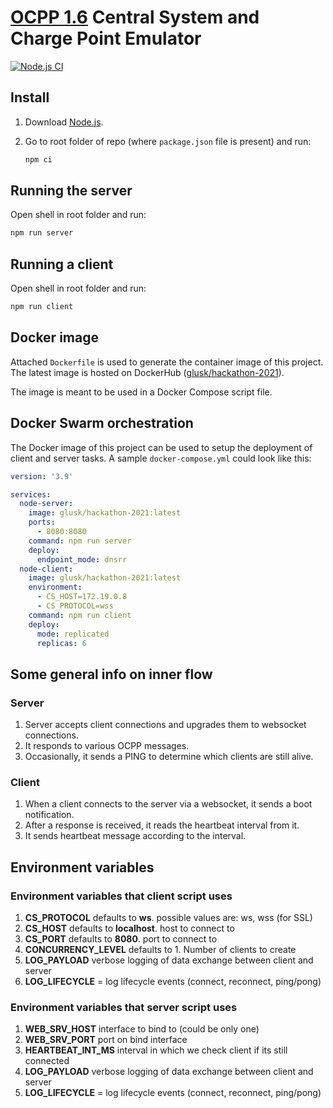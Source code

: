 # [OCPP 1.6](https://www.openchargealliance.org/protocols/ocpp-16/) Central System and Charge Point Emulator

[![Node.js CI](https://github.com/Glusk/hackaton-2021/actions/workflows/node.js.yml/badge.svg?branch=main)](https://github.com/Glusk/hackaton-2021/actions/workflows/node.js.yml)

## Install

1. Download [Node.js](https://nodejs.org/en/download/).

2. Go to root folder of repo (where `package.json` file is present) and run:
   ```bash
   npm ci
   ```

## Running the server

Open shell in root folder and run:

```bash
npm run server
```

## Running a client

Open shell in root folder and run:

```bash
npm run client
```

## Docker image

Attached `Dockerfile` is used to generate the container image of
this project. The latest image is hosted on DockerHub
([glusk/hackathon-2021](https://hub.docker.com/repository/docker/glusk/hackathon-2021)).

The image is meant to be used in a Docker Compose script file.

## Docker Swarm orchestration

The Docker image of this project can be used to setup the deployment of client
and server tasks. A sample `docker-compose.yml` could look like this:

```yml
version: '3.9'

services:
  node-server:
    image: glusk/hackathon-2021:latest
    ports:
      - 8080:8080
    command: npm run server
    deploy:
      endpoint_mode: dnsrr
  node-client:
    image: glusk/hackathon-2021:latest
    environment:
      - CS_HOST=172.19.0.8
      - CS_PROTOCOL=wss
    command: npm run client
    deploy:
      mode: replicated
      replicas: 6
```

## Some general info on inner flow

### Server

1. Server accepts client connections and upgrades them to websocket connections.
2. It responds to various OCPP messages.
3. Occasionally, it sends a PING to determine which clients are still alive.

### Client

1. When a client connects to the server via a websocket, it sends a boot notification.
2. After a response is received, it reads the heartbeat interval from it.
3. It sends heartbeat message according to the interval.

## Environment variables

### Environment variables that client script uses

1. **CS_PROTOCOL** defaults to **ws**. possible values are: ws, wss (for SSL)
2. **CS_HOST** defaults to **localhost**. host to connect to
3. **CS_PORT** defaults to **8080**. port to connect to
4. **CONCURRENCY_LEVEL** defaults to 1. Number of clients to create
5. **LOG_PAYLOAD** verbose logging of data exchange between client and server
6. **LOG_LIFECYCLE** = log lifecycle events (connect, reconnect, ping/pong)

### Environment variables that server script uses

1. **WEB_SRV_HOST** interface to bind to (could be only one)
2. **WEB_SRV_PORT** port on bind interface
3. **HEARTBEAT_INT_MS** interval in which we check client if its still connected
4. **LOG_PAYLOAD** verbose logging of data exchange between client and server
5. **LOG_LIFECYCLE** = log lifecycle events (connect, reconnect, ping/pong)
